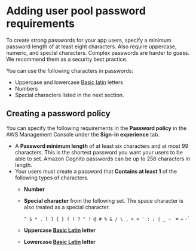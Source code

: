# Adding user pool password requirements<a name="user-pool-settings-policies"></a>

To create strong passwords for your app users, specify a minimum password length of at least eight characters\. Also require uppercase, numeric, and special characters\. Complex passwords are harder to guess\. We recommend them as a security best practice\.

You can use the following characters in passwords:
+ Uppercase and lowercase [Basic latin](http://memory.loc.gov/diglib/codetables/42.html) letters
+ Numbers
+ Special characters listed in the next section\.

## Creating a password policy<a name="user-pool-settings-password-policies"></a>

You can specify the following requirements in the **Password policy** in the AWS Management Console under the **Sign\-in experience** tab\.
+ A **Password minimum length** of at least six characters and at most 99 characters\. This is the shortest password you want your users to be able to set\. Amazon Cognito passwords can be up to 256 characters in length\.
+ Your users must create a password that **Contains at least 1** of the following types of characters\.
  + **Number**
  + **Special character** from the following set\. The space character is also treated as a special character\.

    `^ $ * . [ ] { } ( ) ? " ! @ # % & / \ , > < ' : ; | _ ~ ` = + -` 
  + **Uppercase [Basic Latin](http://memory.loc.gov/diglib/codetables/42.html) letter**
  + **Lowercase [Basic Latin](http://memory.loc.gov/diglib/codetables/42.html) letter**